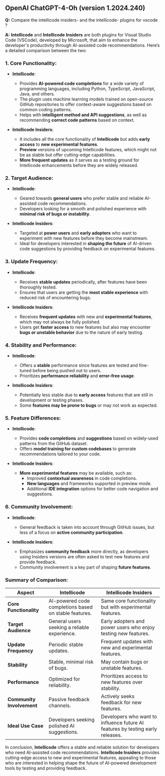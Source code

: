 ## OpenAI ChatGPT-4-Oh (version 1.2024.240)

**Q:** Compare the intellicode insiders- and the intellicode- plugins for vscode ?

**A:** **Intellicode** and **Intellicode Insiders** are both plugins for Visual Studio Code (VSCode), developed by Microsoft, that aim to enhance the developer's productivity through AI-assisted code recommendations. Here’s a detailed comparison between the two:

### 1. **Core Functionality**:
   - **Intellicode**: 
     - Provides **AI-powered code completions** for a wide variety of programming languages, including Python, TypeScript, JavaScript, Java, and others.
     - The plugin uses machine learning models trained on open-source GitHub repositories to offer context-aware suggestions based on common coding patterns.
     - Helps with **intelligent method and API suggestions**, as well as recommending **correct code patterns** based on context.

   - **Intellicode Insiders**:
     - It includes all the core functionality of **Intellicode** but adds **early access** to **new experimental features**.
     - **Preview** versions of upcoming Intellicode features, which might not be as stable but offer cutting-edge capabilities.
     - **More frequent updates** as it serves as a testing ground for Intellicode enhancements before they are widely released.

### 2. **Target Audience**:
   - **Intellicode**: 
     - Geared towards **general users** who prefer stable and reliable AI-assisted code recommendations.
     - Developers looking for a smooth and polished experience with **minimal risk of bugs or instability**.

   - **Intellicode Insiders**:
     - Targeted at **power users** and **early adopters** who want to experiment with new features before they become mainstream.
     - Ideal for developers interested in **shaping the future** of AI-driven code suggestions by providing feedback on experimental features.

### 3. **Update Frequency**:
   - **Intellicode**: 
     - Receives **stable updates** periodically, after features have been thoroughly tested.
     - Ensures that users are getting the **most stable experience** with reduced risk of encountering bugs.

   - **Intellicode Insiders**:
     - Receives **frequent updates** with new and **experimental features**, which may not always be fully polished.
     - Users get **faster access** to new features but also may encounter **bugs or unstable behavior** due to the nature of early testing.

### 4. **Stability and Performance**:
   - **Intellicode**: 
     - Offers a **stable** performance since features are tested and fine-tuned before being pushed out to users.
     - Prioritizes **performance reliability** and **error-free usage**.

   - **Intellicode Insiders**:
     - Potentially less stable due to **early access** features that are still in development or testing phases.
     - Some **features may be prone to bugs** or may not work as expected.

### 5. **Feature Differences**:
   - **Intellicode**: 
     - Provides **code completions** and **suggestions** based on widely-used patterns from the GitHub dataset.
     - Offers **model training for custom codebases** to generate recommendations tailored to your code.

   - **Intellicode Insiders**:
     - **More experimental features** may be available, such as:
       - Improved **contextual awareness** in code completions.
       - **New languages** and frameworks supported in preview mode.
       - Additional **IDE integration** options for better code navigation and suggestions.

### 6. **Community Involvement**:
   - **Intellicode**: 
     - General feedback is taken into account through GitHub issues, but less of a focus on **active community participation**.

   - **Intellicode Insiders**:
     - Emphasizes **community feedback** more directly, as developers using Insiders versions are often asked to test new features and provide feedback.
     - Community involvement is a key part of shaping **future features**.

### Summary of Comparison:

| Aspect                  | Intellicode                               | Intellicode Insiders                         |
|-------------------------|-------------------------------------------|---------------------------------------------|
| **Core Functionality**   | AI-powered code completions based on stable features. | Same core functionality but with experimental features. |
| **Target Audience**      | General users seeking a reliable experience. | Early adopters and power users who enjoy testing new features. |
| **Update Frequency**     | Periodic stable updates.                  | Frequent updates with new and experimental features. |
| **Stability**            | Stable, minimal risk of bugs.             | May contain bugs or unstable features.     |
| **Performance**          | Optimized for reliability.                | Prioritizes access to new features over stability. |
| **Community Involvement**| Passive feedback channels.                | Actively seeks feedback for new features.  |
| **Ideal Use Case**       | Developers seeking polished AI suggestions. | Developers who want to influence future AI features by testing early releases. |

In conclusion, **Intellicode** offers a stable and reliable solution for developers who need AI-assisted code recommendations. **Intellicode Insiders** provides cutting-edge access to new and experimental features, appealing to those who are interested in helping shape the future of AI-powered development tools by testing and providing feedback.
